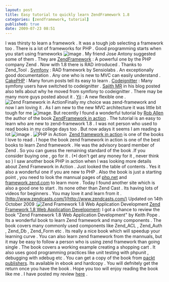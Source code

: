 ```yaml
---
layout: post
title: Easy tutorial to quickly learn ZendFramework 1.8
categories: [zendframework, tutorial]
published: true
date: 2009-07-23 08:51
---
```

I was thirsty to learn a framework . It was a tough job selecting a framework too . There is a lot of frameworks for PHP . Good programming starts when you start using frameworks ![image](http://harikt.com/sites/all/modules/fckeditor/fckeditor/editor/images/smiley/msn/regular_smile.gif) . My friend Jose Antony suggested some of them . They are  [ZendFramework](http://framework.zend.com) : A powerful one by the PHP company Zend . Now with 1.8 there is RAD introduced . Thanks to Zend\_Tool .  [Symfony](http://www.symfony-project.org) : RAD framework by Sensiolabs . An exceptionally good documentation . Any one who is new to MVC can easily understand .  [CakePHP](http://cakephp.org/) : Many forum posts tell its easy to learn .  [Codeignitter](http://codeigniter.com) : Many symfony users have switched to codeignitter . [Sajith MR](http://www.sajithmr.com/symfony-vs-codeigniter/) in his blog posted also tells about why he moved from symfony to codeignitter . There may be many more guys posted about it .  [Yii](http://yiiframework.com) : A new flexible one .  ![Zend Framework in Action](http://farm3.static.flickr.com/2483/3748559244_ce4acd5e72.jpg?v=0)Finally my choice was zend-framework and now I am loving it . As I am new to the new MVC architecture it was little bit tough for me ![image](http://harikt.com/sites/all/modules/fckeditor/fckeditor/editor/images/smiley/msn/omg_smile.gif). But recently I found a wonderful tutorial by [Rob Allen](http://akrabat.com/) the author of the book [ZendFramework in action](http://www.zendframeworkinaction.com/) . The tutorial is an easy to learn who are new to zend-framework 1.8 .  I was not person who used to read books in my college days too . But now adays it seems I am reading a lot ![image](http://harikt.com/sites/all/modules/fckeditor/fckeditor/editor/images/smiley/msn/regular_smile.gif) .  ![PHP in Action](http://farm3.static.flickr.com/2644/3747769765_2ca82aefc3.jpg?v=0)  [Zend framework in action](http://www.zendframeworkinaction.com/) is one of the books I love to read . I hope the book zend framework in action is one of the best books to learn Zend framework . He was the advisory board member of Zend . So you can guess the remaining standard of the book .If you consider buying one , go for it . (\*I don't get any money for it , never think so )  I saw another book PHP in action when I was looking more details about Zend Framework in Action . Just looked the table of contents . Yes it also a wonderful one if you are new to PHP .  Also the book is just a starting point , you need to look the mannual pages of [php.net](http://php.net) and [framework.zend.com](http://framework.zend.com/manual/en/) to learn more .  Today I found another site which is also a good one to start . Its none other than Zend Cast . Its having lots of videos for beginners . You may love it and learn from it . [http://www.zendcasts.com/](http://www.zendcasts.com/)  Updated on 14th October 2009 :![Zend Framework 1.8 Web Application Development](http://farm3.static.flickr.com/2612/4008823767_bf58143231.jpg)  [Zend Framework 1.8 Web Application Development](http://www.packtpub.com/zend-framework-1-8-web-application-development?utm_source=harikt.com&utm_medium=bookrev&utm_content=blog&utm_campaign=mdb_000989): I got a chance to review the book "Zend Framework 1.8 Web Application Development" by Keith Pope . Its a wonderful book to learn Zend framework and many components . The book covers many commonly used components like Zend\_ACL , Zend\_Auth , Zend\_Db , Zend\_Form etc . Its really a nice book which will speedup your learning curve . You can also learn zend framework from the mannuals, but it may be easy to follow a person who is using zend framework than going single . The book covers a working example creating a shopping cart . It also uses good programming practices like unit testing with phpunit , debugging with xdebug etc . You can get a copy of the book from [packt publishers](http://www.packtpub.com/zend-framework-1-8-web-application-development?utm_source=harikt.com&utm_medium=bookrev&utm_content=blog&utm_campaign=mdb_000989). Its available in ebook and hardcopy . You will defnitely get the return once you have the book .  Hope you too will enjoy reading the book like me . I have posted my review [here](http://harikt.com/content/zend-framework-18-web-application-development) .   
